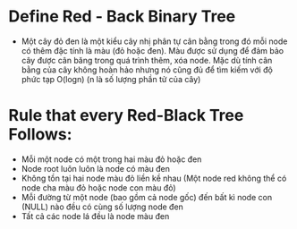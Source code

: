 # Define Red - Back Binary Tree
- Một cây đỏ đen là một kiểu cây nhị phân tự cân bằng trong đó mỗi node có thêm đặc tính là màu (đỏ hoặc đen). Màu được sử dụng để đảm bảo cây được cân băng
trong quá trình thêm, xóa node. Mặc dù tính cân bằng của cây không hoàn hảo nhưng  nó cũng đủ để  tìm kiếm với độ phức tạp O(logn) (n là số  lượng phần tử của cây)

# Rule that every Red-Black Tree Follows:
- Mỗi một node có một trong hai màu đỏ hoặc đen
- Node root luôn luôn là node có màu đen
- Không tồn tại hai node màu đỏ liền kề nhau (Một node red không thể có node cha màu đỏ hoặc node con màu đỏ)
- Mỗi đường từ một node (bao gồm cả node gốc) đến bất kì node con (NULL) nào đều có cùng số lượng node đen
- Tất cả các node lá đều là node màu đen